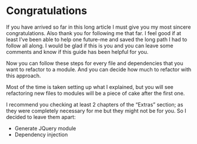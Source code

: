 # Congratulations

If you have arrived so far in this long article I must give you my most sincere congratulations. Also thank you for following me that far. I feel good if at least I’ve been able to help one future-me and saved the long path I had to follow all along. I would be glad if this is you and you can leave some comments and know if this guide has been helpful for you.

Now you can follow these steps for every file and dependencies that you want to refactor to a module. And you can decide how much to refactor with this approach.

Most of the time is taken setting up what I explained, but you will see refactoring new files to modules will be a piece of cake after the first one.

I recommend you checking at least 2 chapters of the “Extras” section; as they were completely necessary for me but they might not be for you. So I decided to leave them apart:

* Generate JQuery module
* Dependency injection

